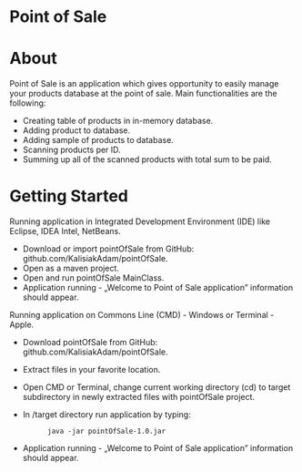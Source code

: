 # Point of Sale 


# About



Point of Sale is an application which gives opportunity to easily manage your products database at the point of sale. 
Main functionalities are the following:

* Creating table of products in in-memory database.
* Adding product to database.
* Adding sample of products to database.
* Scanning products per ID.
* Summing up all of the scanned products with total sum to be paid.


# Getting Started



Running application in Integrated Development Environment (IDE) like Eclipse, IDEA Intel, NetBeans.

* Download or import pointOfSale from GitHub: github.com/KalisiakAdam/pointOfSale.
* Open as a maven project.
* Open and run pointOfSale MainClass.
* Application running	 - „Welcome to Point of Sale application” information should appear.

Running application on Commons Line (CMD) - Windows or Terminal - Apple.

* Download pointOfSale from GitHub: github.com/KalisiakAdam/pointOfSale.
* Extract files in your favorite location.
* Open CMD or Terminal, change current working directory (cd) to target subdirectory in newly extracted files with pointOfSale project.
* In /target directory run application by typing:
		
			java -jar pointOfSale-1.0.jar

* Application running	 - „Welcome to Point of Sale application” information should appear.
